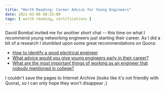 ```yaml
---
title: "Worth Reading: Career Advice for Young Engineers"
date: 2021-03-06 08:33:00
tags: [ worth reading, certifications ]
---
```

David Bombal invited me for another short chat -- this time on what I recommend young networking engineers just starting their career. As I did a bit of a research I stumbled upon some great recommendations on Quora:

* [How to identify a good electrical engineer](https://www.quora.com/q/amaderelectronics/How-do-I-identify-a-good-electrical-engineer-1)
* [What advice would you give young engineers early in their career?](https://www.quora.com/What-advice-would-you-give-young-engineers-early-in-their-career/answer/Steve-Heckman-1)
* [What are the most important things of working as an engineer that nobody mentioned in college?](https://www.quora.com/What-are-the-most-important-things-of-working-as-an-engineer-that-nobody-mentioned-in-college/answer/Steve-Heckman-1)

I couldn't save the pages to Internet Archive (looks like it's not friendly with Quora), so I can only hope they won't disappear ;)
